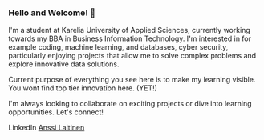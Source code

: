 ### Hello and Welcome! 👋

I'm a student at Karelia University of Applied Sciences, currently working towards my BBA in Business Information Technology. I'm interested in for example coding, machine learning, and databases, cyber security, particularly enjoying projects that allow me to solve complex problems and explore innovative data solutions.

Current purpose of everything you see here is to make my learning visible. You wont find top tier innovation here. (YET!)

I'm always looking to collaborate on exciting projects or dive into learning opportunities. Let's connect!

LinkedIn [Anssi Laitinen](https://www.linkedin.com/in/anssi-laitinen-93a963269)
<!--
**AnssiIlari/Anssiilari** is a ✨ _special_ ✨ repository because its `README.md` (this file) appears on your GitHub profile.

Here are some ideas to get you started:

- 🔭 I’m currently working on ...
- 🌱 I’m currently learning ...
- 👯 I’m looking to collaborate on ...
- 🤔 I’m looking for help with ...
- 💬 Ask me about ...
- 📫 How to reach me: ...
- 😄 Pronouns: ...
- ⚡ Fun fact: ...
-->
